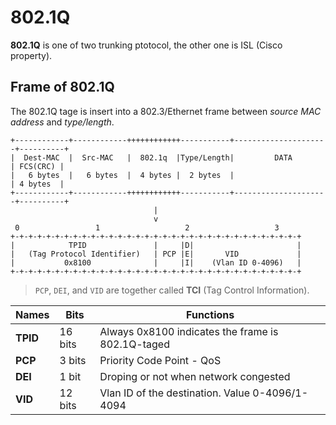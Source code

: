 # 802.1Q
**802.1Q** is one of two trunking ptotocol, the other one is ISL (Cisco property).

## Frame of 802.1Q
The 802.1Q tage is insert into a 802.3/Ethernet frame between _source MAC address_ and _type/length_.
```
+------------+------------++++++++++++-----------+---------------------+----------+
|  Dest-MAC  |  Src-MAC   |  802.1q  |Type/Length|         DATA        | FCS(CRC) |
|   6 bytes  |   6 bytes  |  4 bytes |  2 bytes  |                     | 4 bytes  |  
+------------+------------++++++++++++-----------+---------------------+----------+ 
                                |
                                v
 0                 1                   2                   3
+-+-+-+-+-+-+-+-+-+-+-+-+-+-+-+-+-+-+-+-+-+-+-+-+-+-+-+-+-+-+-+-+
|            TPID               |     |D|                       |
|   (Tag Protocol Identifier)   | PCP |E|       VID             |
|           0x8100              |     |I|    (Vlan ID 0-4096)   |
+-+-+-+-+-+-+-+-+-+-+-+-+-+-+-+-+-+-+-+-+-+-+-+-+-+-+-+-+-+-+-+-+
```
 > `PCP`, `DEI`, and `VID` are together called **TCI** (Tag Control Information).  

Names   | Bits    | Functions |
--------|---------|-----------|
**TPID**| 16 bits | Always 0x8100 indicates the frame is 802.1Q-taged |
**PCP** | 3 bits  | Priority Code Point - QoS |
**DEI** | 1 bit   | Droping or not when network congested |
**VID** | 12 bits | Vlan ID of the destination. Value 0-4096/1-4094 |
